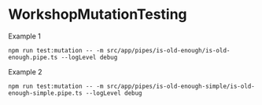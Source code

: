 # WorkshopMutationTesting

Example 1

```
npm run test:mutation -- -m src/app/pipes/is-old-enough/is-old-enough.pipe.ts --logLevel debug
```

Example 2

```
npm run test:mutation -- -m src/app/pipes/is-old-enough-simple/is-old-enough-simple.pipe.ts --logLevel debug
```

